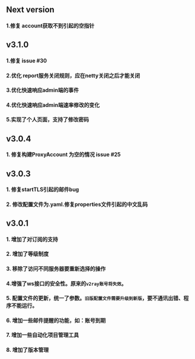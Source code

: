## Next version

#### 1.修复 account获取不到引起的空指针
## v3.1.0

#### 1.修复 issue #30
#### 2.优化 report服务关闭规则，应在netty关闭之后才能关闭
#### 3.优化快速响应admin端的事件
#### 4.优化快速响应admin端速率修改的变化
#### 5.实现了个人页面，支持了修改密码

## v3.0.4

#### 1. 修复构建ProxyAccount 为空的情况 issue #25


## v3.0.3

#### 1. 修复startTLS引起的邮件bug

#### 2. 修改配置文件为.yaml.修复properties文件引起的中文乱码

## v3.0.1

#### 1. 增加了对订阅的支持

#### 2. 增加了等级制度

#### 3. 移除了访问不同服务器要重新选择的操作

#### 4.增强了ws接口的安全性。原来的`v2ray账号将失效`。

#### 5. 配置文件的更新，统一了参数。`旧版配置文件需要升级到新版`，要不通讯出错、程序不能运行。

#### 6. 增加一些邮件提醒的功能，如：账号到期

#### 7. 增加一些自动化项目管理工具

#### 8. 增加了版本管理

